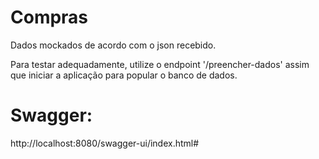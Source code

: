 # Compras

Dados mockados de acordo com o json recebido.


Para testar adequadamente, utilize o endpoint '/preencher-dados' assim que iniciar 
a aplicação para popular o banco de dados.

# Swagger: 
http://localhost:8080/swagger-ui/index.html#